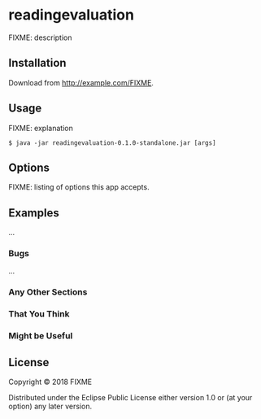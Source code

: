 # readingevaluation

FIXME: description

## Installation

Download from http://example.com/FIXME.

## Usage

FIXME: explanation

    $ java -jar readingevaluation-0.1.0-standalone.jar [args]

## Options

FIXME: listing of options this app accepts.

## Examples

...

### Bugs

...

### Any Other Sections
### That You Think
### Might be Useful

## License

Copyright © 2018 FIXME

Distributed under the Eclipse Public License either version 1.0 or (at
your option) any later version.
